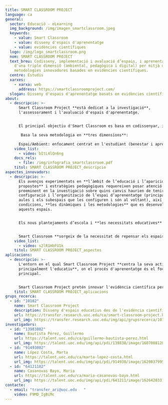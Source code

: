 ```yaml
---
title: SMART CLASSROOM PROJECT
language: ca
general:
  sector: Educació - eLearning
  img_background: /img/imagen_smartclassroom.jpeg
  keywords:
    - value: Smart Classroom
    - value: disseny d'espais d'aprenentatge
    - value: evidències científiques
  logo: /img/logo_smartclassroom.png
  nom: SMART CLASSROOM PROJECT
  text_breu: Codisseny, implementació i avaluació d’espais, i aprenentatge des
    d'una triple dimensió (ambiental, pedagògica i digital) per mitjà de
    metodologies innovadores basades en evidències científiques.
  centre: Estudis
  xarxes:
    - xarxa: web
      address: https://smartclassroomproject.com/
  slogan: Disseny d'espais d'aprenentatge basats en evidències científiques
about:
  - descripcio: >-
      Smart Classroom Project **està dedicat a la investigació**,
      l'assessorament i l'avaluació d'espais d'aprenentatge. 


      El principal objectiu d'Smart Classroom es basa en codissenyar, implementar i avaluar l’organització i l’estructura (arquitectura interior i disseny) de models d’aula, els subespais que les configuren i els recursos que les omplen, posant especial atenció en la integració didàctica i invisible de les TIC, per redissenyar els seus espais i millorar les condicions d'aprenentatge.

       Basa la seva metodologia en **tres dimensions**: 

      Espai/Ambient: enfocament centrat en l'estudiant (benestar i aprenentatge). Pedagògica: centrada en l'aprenentatge amb bases científiques. Digital: **presència invisible d'eines digitals en processos d'aprenentatge.**
    video_list:
      - video: bItL4lQn6ng
    docs_rels:
      - file: /img/infografia_smartclassroom.pdf
    titol: SMART CLASSROOM PROJECT_descripcio 
aspectes_innovadors:
  - descripcio: >-
      Els avenços experimentats en **l’àmbit de l’educació i l’aparició de noves
      propostes** i estratègies pedagògiques requereixen posar atenció
      preeminent en la investigació sobre quins canvis haurien de tenir la
      configuració i l’organització de l’espai d’aprenentatge (principalment les
      aules i els subespais que les configuren i són al voltant), així com les
      condicions, **les dinàmiques i les metodologies** que es desenvolupen en
      aquests espais. 


      Els nous plantejaments d’escola i **les necessitats educatives** actuals requereixen nous espais d’aprenentatge configurats i implementats.


      Smart Classroom **sorgeix de la necessitat de repensar els espais d’aprenentatge** necessaris per dur a terme les noves metodologies educatives i, sobretot, per oferir benestar físic i emocional a tothom que en faci ús. Des de la investigació científica, Smart Classroom vol donar resposta sobre com han de ser aquests canvis.
    video_list:
      - video: s2lR1HbFU1k
    titol: SMART CLASSROOM PROJECT_aspectes 
aplicacions:
  - descripcio: >-
      L'entorn en el qual Smart Classroom Project **centra la seva activitat és
      principalment l'educatiu**, on el procés d'aprenentatge és el focus
      principal.


      Smart Classroom Project pretén innovar l'evidència científica per promoure una nova etapa sòlida de l'educació, personalitzada per a cada comunitat d'aprenentatge, generant impacte en el sistema educatiu tant públic com privat per **millorar l'experiència d'aprenentatge** a les escoles.
    titol: SMART CLASSROOM PROJECT_aplicacions
grups_recerca:
  - id: "10102"
    name: Smart Classroom Project
    description: Disseny d'espais educatius des de l'evidència científica
    url: https://transfer.research.uoc.edu/ca/smart-classroom-project.html
    url_img: https://transfer.research.uoc.edu/img/api/grupsrecerca/101/image/1622192674872
investigadors:
  - id: "13983802"
    name: Bautista Pérez, Guillermo
    url: https://talent.uoc.edu/ca/guillermo-bautista-perez.html
    url_img: https://talent.uoc.edu/img/api/pdi/139838/image/1607008128415
  - id: "91493002"
    name: López Costa, Marta
    url: https://talent.uoc.edu/ca/marta-lopez-costa.html
    url_img: https://talent.uoc.edu/img/api/pdi/914930/image/1620037995681
  - id: "64121102"
    name: Casanovas Bayo, Maria
    url: https://talent.uoc.edu/ca/maria-casanovas-bayo.html
    url_img: https://talent.uoc.edu/img/api/pdi/641211/image/1626420331304
contacte:
  - email: "transfer_ari@uoc.edu   "
    video: F9MD_IgBiMc
---
```

